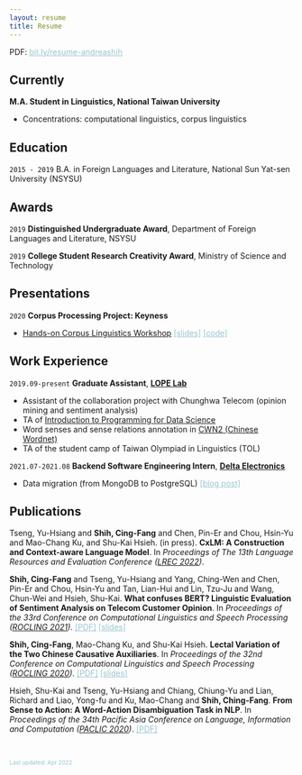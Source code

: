 ```yaml
---
layout: resume
title: Resume
---
```


PDF: <a href="https://bit.ly/resume-andreashih"><font color="#98c5d1"><u>bit.ly/resume-andreashih</u></font></a>

## Currently

__M.A. Student in Linguistics, National Taiwan University__

- Concentrations: computational linguistics, corpus linguistics

## Education

`2015 - 2019`
B.A. in Foreign Languages and Literature, National Sun Yat-sen University (NSYSU)

## Awards

`2019`
__Distinguished Undergraduate Award__, Department of Foreign Languages and Literature, NSYSU

`2019`
__College Student Research Creativity Award__, Ministry of Science and Technology 

## Presentations

`2020`
__Corpus Processing Project: Keyness__

- [<u>Hands-on Corpus Linguistics Workshop</u>]("https://lopentu.github.io/Hands-on_Corpus_Linguistics/") <a href="https://docs.google.com/presentation/d/1WwmBZBpyf5CQHCDa49z_KWaJdN5qD5YlAZdqyoKD2O0/edit#slide=id.ga596743acd_2_95"><font color="#98c5d1"><u>[slides]</u></font></a> <a href="https://github.com/lopentu/Hands-on_Corpus_Linguistics/blob/main/hocor2020/notebook/session-5.2.ipynb"><font color="#98c5d1"><u>[code]</u></font></a>

## Work Experience

`2019.09-present`
__Graduate Assistant__, <a href="https://lope.linguistics.ntu.edu.tw/"><u><strong>LOPE Lab</strong></u></a>

- Assistant of the collaboration project with Chunghwa Telecom (opinion mining and sentiment analysis)
- TA of <a href="https://lopentu.github.io/rlads2021/"><u>Introduction to Programming for Data Science</u></a>
- Word senses and sense relations annotation in <a href="https://lopentu.github.io/CwnWeb/#home"><u>CWN2 (Chinese Wordnet)</u></a>
- TA of the student camp of Taiwan Olympiad in Linguistics (TOL)

`2021.07-2021.08`
__Backend Software Engineering Intern__, <a href="https://www.deltaww.com/en-US/index"><u><strong>Delta Electronics</strong></u></a>

- Data migration (from MongoDB to PostgreSQL) <a href="https://andreashih.github.io/blog/journal/intern.html"><font color="#98c5d1"><u>[blog post]</u></font></a>

## Publications

Tseng, Yu-Hsiang and **Shih, Cing-Fang** and Chen, Pin-Er and Chou, Hsin-Yu and Mao-Chang Ku, and Shu-Kai Hsieh. (in press). **CxLM: A Construction and Context-aware Language Model**. In *Proceedings of The 13th Language Resources and Evaluation Conference ([<u>LREC 2022</u>](https://lrec2022.lrec-conf.org/en/))*.

**Shih, Cing-Fang** and Tseng, Yu-Hsiang and Yang, Ching-Wen and Chen, Pin-Er and Chou, Hsin-Yu and Tan, Lian-Hui and Lin, Tzu-Ju and Wang, Chun-Wei and Hsieh, Shu-Kai. **What confuses BERT? Linguistic Evaluation of Sentiment Analysis on Telecom Customer Opinion**. In *Proceedings of the 33rd Conference on Computational Linguistics and Speech Processing ([<u>ROCLING 2021</u>](https://rocling2021.github.io/))*. <a href="https://drive.google.com/file/d/1FFg1eR6BP7fYZZNBVbNbxgmbd2GP0w96/view?usp=sharing"><font color="#98c5d1"><u>[PDF]</u></font></a> <a href="https://docs.google.com/presentation/d/1DYROW1Yh_vTV9DBaTCsbTZu4AXR8B15e58e9DyTGybc/edit?usp=sharing"><font color="#98c5d1"><u>[slides]</u></font></a>

**Shih, Cing-Fang**, Mao-Chang Ku, and Shu-Kai Hsieh. **Lectal Variation of the Two Chinese Causative Auxiliaries**. In *Proceedings of the 32nd Conference on Computational Linguistics and Speech Processing ([<u>ROCLING 2020</u>](https://sites.google.com/ntut.org.tw/rocling2020))*. <a href="https://drive.google.com/file/d/1GMIYUrGnWGlK8XeMfJyvjWAvBja6ZPs7/view?usp=sharing"><font color="#98c5d1"><u>[PDF]</u></font></a> <a href="https://docs.google.com/presentation/d/1yXZYwv4QqbNzq6FXP8bkr7nxPT2TNWNAMwVNzRuzrdM/edit?usp=sharing"><font color="#98c5d1"><u>[slides]</u></font></a>

Hsieh, Shu-Kai and Tseng, Yu-Hsiang and Chiang, Chiung-Yu and Lian, Richard and Liao, Yong-fu and Ku, Mao-Chang and **Shih, Ching-Fang**. **From Sense to Action: A Word-Action Disambiguation Task in NLP**. In *Proceedings of the 34th Pacific Asia Conference on Language, Information and Computation ([<u>PACLIC 2020</u>](https://vlsp.org.vn/paclic2020/))*. <a href="https://drive.google.com/file/d/1O-yZnQ3p2GM5rT-EHa19tG07eLf9Wm6Q/view?usp=sharing"><font color="#98c5d1"><u>[PDF]</u></font></a>

&nbsp;

<font size="1" color="#98c5d1">Last updated: Apr 2022</font>


